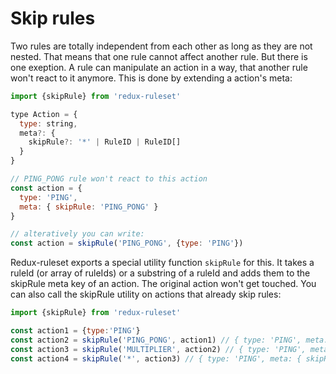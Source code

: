 # Skip rules

Two rules are totally independent from each other as long as they are not nested. That means that one rule cannot affect another rule. But there is one exeption. A rule can manipulate an action in a way, that another rule won't react to it anymore. This is done by extending a action's meta:

```javascript
import {skipRule} from 'redux-ruleset'

type Action = {
  type: string,
  meta?: {
    skipRule?: '*' | RuleID | RuleID[]
  }
}

// PING_PONG rule won't react to this action
const action = {
  type: 'PING',
  meta: { skipRule: 'PING_PONG' }
}

// alteratively you can write:
const action = skipRule('PING_PONG', {type: 'PING'})

```

Redux-ruleset exports a special utility function `skipRule` for this. It takes a ruleId (or array of ruleIds) or a substring of a ruleId and adds them to the skipRule meta key of an action. The original action won't get touched. You can also call the skipRule utility on actions that already skip rules:

```javascript
import {skipRule} from 'redux-ruleset'

const action1 = {type:'PING'}
const action2 = skipRule('PING_PONG', action1) // { type: 'PING', meta: { skipRule: 'PING_PONG'}}
const action3 = skipRule('MULTIPLIER', action2) // { type: 'PING', meta: { skipRule: ['PING_PONG', 'MULTIPLIER']}}
const action4 = skipRule('*', action3) // { type: 'PING', meta: { skipRule: '*'}}
```


